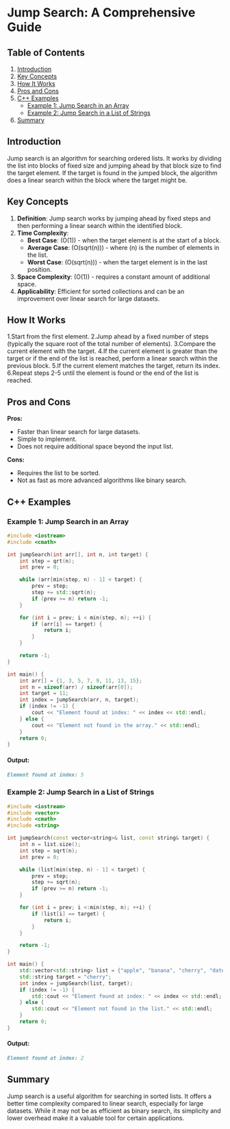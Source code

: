# Jump Search: A Comprehensive Guide

## Table of Contents
1. [Introduction](#introduction)
2. [Key Concepts](#key-concepts)
3. [How It Works](#how-it-works)
4. [Pros and Cons](#pros-and-cons)
5. [C++ Examples](#C++-examples)
    - [Example 1: Jump Search in an Array](#example-1-linear-search-in-an-array)
    - [Example 2: Jump Search in a List of Strings](#example-2-linear-search-in-a-list-of-strings)
6. [Summary](#summary)

## Introduction

Jump search is an algorithm for searching ordered lists. It works by dividing the list into blocks of fixed size and jumping ahead by that block size to find the target element. If the target is  found in the jumped block, the algorithm does a linear search within the block where the target might be.
## Key Concepts

1. **Definition**:  Jump search works by jumping ahead by fixed steps and then performing a linear search within the identified block.
2. **Time Complexity**: 
   - **Best Case**: \(O(1)\) - when the target element is at the start of a block.
   - **Average Case**: \(O(sqrt(n))\) - where \(n\) is the number of elements in the list.
   - **Worst Case**: \(O(sqrt(n))\) - when the target element is in the last position.
3. **Space Complexity**: \(O(1)\) - requires a constant amount of additional space.
4. **Applicability**:  Efficient for sorted collections and can be an improvement over linear search for large datasets.

## How It Works

1.Start from the first element.
2.Jump ahead by a fixed number of steps (typically the square root of the total number of elements).
3.Compare the current element with the target.
4.If the current element is greater than the target or if the end of the list is reached, perform a linear search within the previous block.
5.If the current element matches the target, return its index.
6.Repeat steps 2-5 until the element is found or the end of the list is reached.

## Pros and Cons

**Pros:**
- Faster than linear search for large datasets.
- Simple to implement.
- Does not require additional space beyond the input list.

**Cons:**
- Requires the list to be sorted.
- Not as fast as more advanced algorithms like binary search.

## C++ Examples

### Example 1: Jump Search in an Array

```cpp
#include <iostream>
#include <cmath>

int jumpSearch(int arr[], int n, int target) {
    int step = qrt(n);
    int prev = 0;

    while (arr[min(step, n) - 1] < target) {
        prev = step;
        step += std::sqrt(n);
        if (prev >= n) return -1;
    }

    for (int i = prev; i < min(step, n); ++i) {
        if (arr[i] == target) {
            return i;
        }
    }

    return -1;
}

int main() {
    int arr[] = {1, 3, 5, 7, 9, 11, 13, 15};
    int n = sizeof(arr) / sizeof(arr[0]);
    int target = 11;
    int index = jumpSearch(arr, n, target);
    if (index != -1) {
        cout << "Element found at index: " << index << std::endl;
    } else {
        cout << "Element not found in the array." << std::endl;
    }
    return 0;
}


```
#### Output:
```markdown
Element found at index: 5

```

### Example 2: Jump Search in a List of Strings
```cpp
#include <iostream>
#include <vector>
#include <cmath>
#include <string>

int jumpSearch(const vector<string>& list, const string& target) {
    int n = list.size();
    int step = sqrt(n);
    int prev = 0;

    while (list[min(step, n) - 1] < target) {
        prev = step;
        step += sqrt(n);
        if (prev >= n) return -1;
    }

    for (int i = prev; i <:min(step, n); ++i) {
        if (list[i] == target) {
            return i;
        }
    }

    return -1;
}

int main() {
    std::vector<std::string> list = {"apple", "banana", "cherry", "date", "fig", "grape"};
    std::string target = "cherry";
    int index = jumpSearch(list, target);
    if (index != -1) {
        std::cout << "Element found at index: " << index << std::endl;
    } else {
        std::cout << "Element not found in the list." << std::endl;
    }
    return 0;
}

```
#### Output:
```markdown
Element found at index: 2

```
## Summary
Jump search is a useful algorithm for searching in sorted lists. It offers a better time complexity compared to linear search, especially for large datasets. While it may not be as efficient as binary search, its simplicity and lower overhead make it a valuable tool for certain applications.
